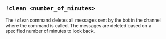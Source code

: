## `!clean <number_of_minutes>`

The `!clean` command deletes all messages sent by the bot in the channel where the command is called. The messages are deleted based on a specified number of minutes to look back.